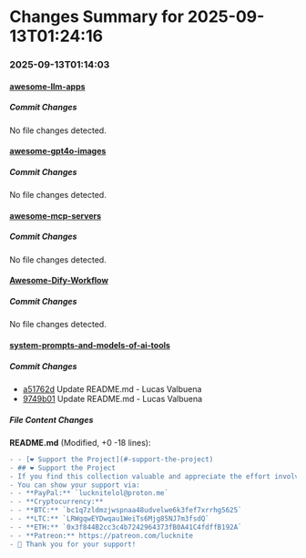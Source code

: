 # Changes Summary for 2025-09-13T01:24:16

### 2025-09-13T01:14:03

#### [awesome-llm-apps](https://github.com/Shubhamsaboo/awesome-llm-apps)

##### Commit Changes

No file changes detected.

#### [awesome-gpt4o-images](https://github.com/jamez-bondos/awesome-gpt4o-images)

##### Commit Changes

No file changes detected.

#### [awesome-mcp-servers](https://github.com/punkpeye/awesome-mcp-servers)

##### Commit Changes

No file changes detected.

#### [Awesome-Dify-Workflow](https://github.com/svcvit/Awesome-Dify-Workflow)

##### Commit Changes

No file changes detected.

#### [system-prompts-and-models-of-ai-tools](https://github.com/x1xhlol/system-prompts-and-models-of-ai-tools)

##### Commit Changes

- [a51762d](https://github.com/x1xhlol/system-prompts-and-models-of-ai-tools/commit/a51762dfb22faae6c600b077cd0deb7fa481af58) Update README.md - Lucas Valbuena
- [9749b01](https://github.com/x1xhlol/system-prompts-and-models-of-ai-tools/commit/9749b0162d5ad6a35c7e1306a353d4c5e22e3439) Update README.md - Lucas Valbuena


##### File Content Changes

**README.md** (Modified, +0 -18 lines):

```diff
- - [❤️ Support the Project](#️-support-the-project)
- ## ❤️ Support the Project
- If you find this collection valuable and appreciate the effort involved in obtaining and sharing these insights, please consider supporting the project. Your contribution helps keep this resource updated and allows for further exploration.
- You can show your support via:
- - **PayPal:** `lucknitelol@proton.me`
- - **Cryptocurrency:**
- - **BTC:** `bc1q7zldmzjwspnaa48udvelwe6k3fef7xrrhg5625`
- - **LTC:** `LRWgqwEYDwqau1WeiTs6Mjg85NJ7m3fsdQ`
- - **ETH:** `0x3f844B2cc3c4b7242964373fB0A41C4fdffB192A`
- - **Patreon:** https://patreon.com/lucknite
- 🙏 Thank you for your support!
```

